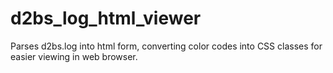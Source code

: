 # d2bs_log_html_viewer
Parses d2bs.log into html form, converting color codes into CSS classes for easier viewing in web browser.
